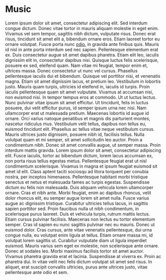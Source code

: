 # Music

Lorem ipsum dolor sit amet, consectetur adipiscing elit. Sed interdum congue dictum. Donec vitae tortor in mauris aliquam molestie in eget enim. Vivamus vel sem tempor, sagittis nibh dictum, vulputate risus. Donec erat risus, tincidunt sit amet elit a, bibendum ornare eros. Etiam laoreet tortor eu ornare volutpat. Fusce porta nunc <a href='asdf'>odio</a>, in gravida ante finibus quis. Mauris id nisl in ante porta interdum sed nec sapien. Pellentesque elementum erat ex. Duis consectetur augue sit amet dapibus pharetra. Etiam elit leo, iaculis dignissim elit in, consectetur dapibus nisi. Quisque luctus felis scelerisque, posuere ex sed, eleifend quam.
[](/static/img/1653738859587.jpg)
Nam vitae mi feugiat, tempor enim et, ultrices massa. Donec consectetur ut nunc vel cursus. Phasellus pellentesque iaculis dui et bibendum. Quisque vel porttitor nisi, et venenatis magna. Etiam sit amet dignissim lacus, et pretium leo. Vestibulum in lobortis justo. Mauris quam turpis, ultricies id eleifend in, iaculis id turpis. Proin iaculis pellentesque quam sit amet vulputate. Vivamus at accumsan nisi, non euismod nisi. In tempor tempus eros at commodo. Ut ut luctus lectus. Nunc pulvinar vitae ipsum sit amet efficitur. Ut tincidunt, felis in luctus posuere, dui velit efficitur purus, id semper ipsum urna nec nisi. Nam ullamcorper erat ut malesuada pretium. Maecenas lobortis id augue id ornare. Orci varius natoque penatibus et magnis dis parturient montes, nascetur ridiculus mus.
Vestibulum velit tellus, dapibus non tellus eu, euismod tincidunt elit. Phasellus ac tellus vitae neque vestibulum cursus. Mauris ultrices justo dignissim, posuere nibh id, facilisis tellus. Nulla volutpat quam et mi semper, sit amet sollicitudin leo auctor. Proin a condimentum nibh. Donec sit amet convallis augue, ut semper massa. Proin interdum mattis gravida. Lorem ipsum dolor sit amet, consectetur adipiscing elit. Fusce iaculis, tortor ac bibendum dictum, lorem lacus accumsan ex, non porta risus tellus egestas metus. Pellentesque feugiat erat ut nisl condimentum scelerisque. Vivamus in magna et ipsum feugiat euismod sit amet id elit. Class aptent taciti sociosqu ad litora torquent per conubia nostra, per inceptos himenaeos. Pellentesque habitant morbi tristique senectus et netus et malesuada fames ac turpis egestas. Suspendisse dictum eu felis non malesuada.
Duis aliquam vehicula lorem ullamcorper ornare. Cras et nibh ante. Morbi feugiat, enim ac dapibus rhoncus, velit dolor rhoncus elit, eu semper augue lorem sit amet nulla. Fusce varius augue ac dignissim tristique. Curabitur ultricies tellus lacus, in sagittis sapien porttitor sed. Proin faucibus nulla ut nibh condimentum, in scelerisque purus laoreet. Duis et vehicula turpis, rutrum mattis lectus. Etiam cursus pulvinar facilisis. Maecenas non lectus eu tortor elementum semper. Cras id sapien eu nunc sagittis pulvinar nec eu mauris. Donec ut euismod dolor.
Cras cursus, ante vitae venenatis pellentesque, dui urna congue nulla, eu volutpat enim ligula at tellus. Etiam ornare massa mi, id volutpat lorem sagittis ut. Curabitur vulputate diam ut ligula imperdiet euismod. Mauris varius sem eget ex molestie, non scelerisque ante ornare. Donec at sodales leo. Morbi maximus facilisis tortor sit amet auctor. Vivamus pharetra gravida erat et lacinia. Suspendisse at viverra ex. Proin ac pharetra dui. In vitae velit nec felis dictum volutpat sit amet sed risus. In aliquet, erat suscipit convallis ultricies, purus ante ultrices justo, vitae pellentesque ante odio et sem.
